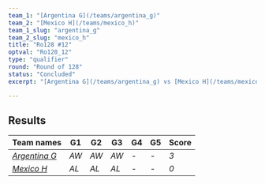 ```yaml
---
team_1: "[Argentina G](/teams/argentina_g)"
team_2: "[Mexico H](/teams/mexico_h)"
team_1_slug: "argentina_g"
team_2_slug: "mexico_h"
title: "Ro128 #12"
optval: "Ro128_12"
type: "qualifier"
round: "Round of 128"
status: "Concluded"
excerpt: "[Argentina G](/teams/argentina_g) vs [Mexico H](/teams/mexico_h)"

---
```

## Results

| Team names | G1 | G2 | G3 | G4 | G5 | Score |
| -- | -- | -- | -- | -- | -- | -- |
| *[Argentina G](/teams/argentina_g)* | *AW* | *AW* | *AW* | *-* | *-* | *3* |
| *[Mexico H](/teams/mexico_h)* | *AL* | *AL* | *AL* | *-* | *-* | *0* |
